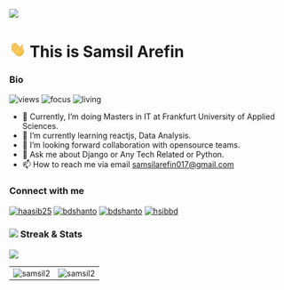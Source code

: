 ![](https://external-preview.redd.it/gfsRbpApx9UumOx4tLGtKrQLJlqZecSmfme-8baaAVs.jpg?width=640&crop=smart&auto=webp&s=0e2c644dae90cce42bbd0fff0a295c4219930300)
<h1 align="left"><img src="https://raw.githubusercontent.com/ABSphreak/ABSphreak/master/gifs/Hi.gif" width="30px"> This is Samsil Arefin</h1>

### Bio 

![views](https://komarev.com/ghpvc/?username=samsil2&label=Profile%20views&color=0e75b6&style=flat)
![focus](https://img.shields.io/badge/focus-BackendDeveloper-critical)
![living](https://img.shields.io/badge/living-Frankfurt-3c9)

- 🔭 Currently, I’m doing Masters in IT at Frankfurt University of Applied Sciences.
- 🌱 I’m currently learning reactjs, Data Analysis.
- 👯 I’m looking forward collaboration with opensource teams.
- 💬 Ask me about Django or Any Tech Related or Python. 
- 📫 How to reach me via email [samsilarefin017@gmail.com](samsilarefin017@gmail.com)

### Connect with me
<p align="left">

<a href="https://twitter.com/i_am_sask" target="blank"><img align="center" src="https://raw.githubusercontent.com/rahuldkjain/github-profile-readme-generator/master/src/images/icons/Social/twitter.svg" alt="haasib25" height="30" width="40" /></a>
<a href="https://www.linkedin.com/in/samsil2/" target="blank"><img align="center" src="https://raw.githubusercontent.com/rahuldkjain/github-profile-readme-generator/master/src/images/icons/Social/linked-in-alt.svg" alt="bdshanto" height="30" width="40" /></a>
<a href="https://stackoverflow.com/users/7142867/arefin?" target="blank"><img align="center" src="https://raw.githubusercontent.com/rahuldkjain/github-profile-readme-generator/master/src/images/icons/Social/stack-overflow.svg" alt="bdshanto" height="30" width="40" /></a>
<a href="https://www.instagram.com/i_am_sask/" target="blank"><img align="center" src="https://raw.githubusercontent.com/rahuldkjain/github-profile-readme-generator/master/src/images/icons/Social/instagram.svg" alt="hsibbd" height="30" width="40" /></a>
  
</p>

### <img src="https://media.giphy.com/media/ZCN6F3FAkwsyOGU2RS/giphy.gif" width="40"> Streak & Stats
<table>
 
  
<tr>
 <td><img align="left" src="https://github-readme-streak-stats.herokuapp.com/?user=samsil2" alt="samsil2" /></td>
 <td><img align="center" src="https://github-stats-alpha.vercel.app/api/?username=samsil2&tc=333&ic=333" alt="samsil2"/></td>
</tr>
 
 <tr>
 <a href="https://github.com/samsil2">
    <img align="center" src="https://activity-graph.herokuapp.com/graph?username=samsil2&theme=react-dark&hide_title=true&hide_border=true&area=true" />
  </a>
 </tr>

</table>
